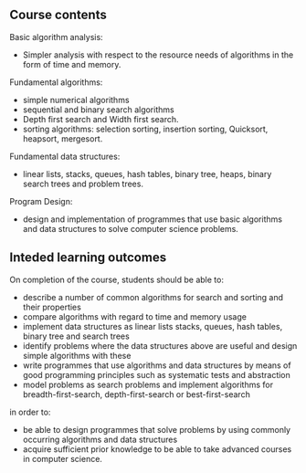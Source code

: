 ## Course contents
Basic algorithm analysis:
* Simpler analysis with respect to the resource needs of algorithms in the form of time and memory.

Fundamental algorithms:
* simple numerical algorithms
* sequential and binary search algorithms
* Depth first search and Width first search.
* sorting algorithms: selection sorting, insertion sorting, Quicksort, heapsort, mergesort.

Fundamental data structures:
* linear lists, stacks, queues, hash tables, binary tree, heaps, binary search trees and problem trees.

Program Design:
* design and implementation of programmes that use basic algorithms and data structures to solve computer science problems.

## Inteded learning outcomes
On completion of the course, students should be able to:

* describe a number of common algorithms for search and sorting and their properties
* compare algorithms with regard to time and memory usage
* implement data structures as linear lists stacks, queues, hash tables, binary tree and search trees
* identify problems where the data structures above are useful and design simple algorithms with these
* write programmes that use algorithms and data structures by means of good programming principles such as systematic tests and abstraction
* model problems as search problems and implement algorithms for breadth-first-search, depth-first-search or best-first-search

in order to: 

* be able to design programmes that solve problems by using commonly occurring algorithms and data structures
* acquire sufficient prior knowledge to be able to take advanced courses in computer science.
